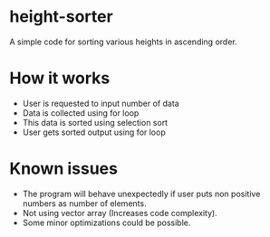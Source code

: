 # height-sorter
A simple code for sorting various heights in ascending order.

# How it works

- User is requested to input number of data
- Data is collected using for loop
- This data is sorted using selection sort
- User gets sorted output using for loop

# Known issues

- The program will behave unexpectedly if user puts non positive numbers as number of elements.
- Not using vector array (Increases code complexity).
- Some minor optimizations could be possible.

